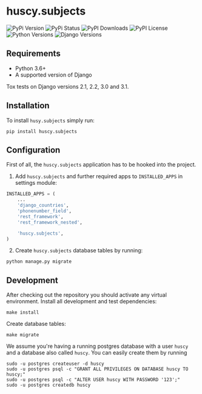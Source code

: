 huscy.subjects
======

![PyPi Version](https://img.shields.io/pypi/v/huscy-subjects.svg)
![PyPi Status](https://img.shields.io/pypi/status/huscy-subjects)
![PyPI Downloads](https://img.shields.io/pypi/dm/huscy-subjects)
![PyPI License](https://img.shields.io/pypi/l/huscy-subjects?color=yellow)
![Python Versions](https://img.shields.io/pypi/pyversions/huscy-subjects.svg)
![Django Versions](https://img.shields.io/pypi/djversions/huscy-subjects)



Requirements
------

- Python 3.6+
- A supported version of Django

Tox tests on Django versions 2.1, 2.2, 3.0 and 3.1.



Installation
------

To install `husy.subjects` simply run:
```
pip install huscy.subjects
```



Configuration
------

First of all, the `huscy.subjects` application has to be hooked into the project.

1. Add `huscy.subjects` and further required apps to `INSTALLED_APPS` in settings module:

```python
INSTALLED_APPS = (
	...
	'django_countries',
	'phonenumber_field',
	'rest_framework',
	'rest_framework_nested',

	'huscy.subjects',
)
```

2. Create `huscy.subjects` database tables by running:

```
python manage.py migrate
```



Development
------

After checking out the repository you should activate any virtual environment.
Install all development and test dependencies:

```
make install
```

Create database tables:

```
make migrate
```

We assume you're having a running postgres database with a user `huscy` and a database also called `huscy`.
You can easily create them by running

```
sudo -u postgres createuser -d huscy
sudo -u postgres psql -c "GRANT ALL PRIVILEGES ON DATABASE huscy TO huscy;"
sudo -u postgres psql -c "ALTER USER huscy WITH PASSWORD '123';"
sudo -u postgres createdb huscy
```
